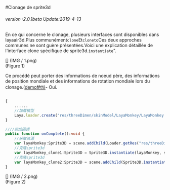 #Clonage de sprite3d

###### *version :2.0.1beta   Update:2019-4-13*

En ce qui concerne le clonage, plusieurs interfaces sont disponibles dans layaair3d.Plus communément`clone`Et`cloneto`Ces deux approches communes ne sont guère présentées.Voici une explication détaillée de l'interface clone spécifique de sprite3d.`instantiate`".

[] (IMG / 1.png) <br > (Figure 1)

Ce procédé peut porter des informations de noeud père, des informations de position mondiale et des informations de rotation mondiale lors du clonage.([demo地址](https://layaair.ldc.layabox.com/demo2/?language=ch&category=3d&group=Sprite3D&name=Sprite3DClone)- Oui.


```typescript

{
    ......
    //加载模型
    Laya.loader.create("res/threeDimen/skinModel/LayaMonkey/LayaMonkey.lh", Handler.create(this, onComplete));
}

////完成回调
public function onComplete():void {
    //获取资源
    var layaMonkey:Sprite3D = scene.addChild(Loader.getRes("res/threeDimen/skinModel/LayaMonkey/LayaMonkey.lh")) as Sprite3D;
    //克隆sprite3d
    var layaMonkey_clone1:Sprite3D = Sprite3D.instantiate(layaMonkey, scene, false, new Vector3(0.6, 0, 0));
    //克隆sprite3d
    var layaMonkey_clone2:Sprite3D = scene.addChild(Sprite3D.instantiate(layaMonkey, null, false, new Vector3( -0.6, 0, 0))) as Sprite3D;
}
```


[] (IMG / 2.png) <br > (Figure 2)
